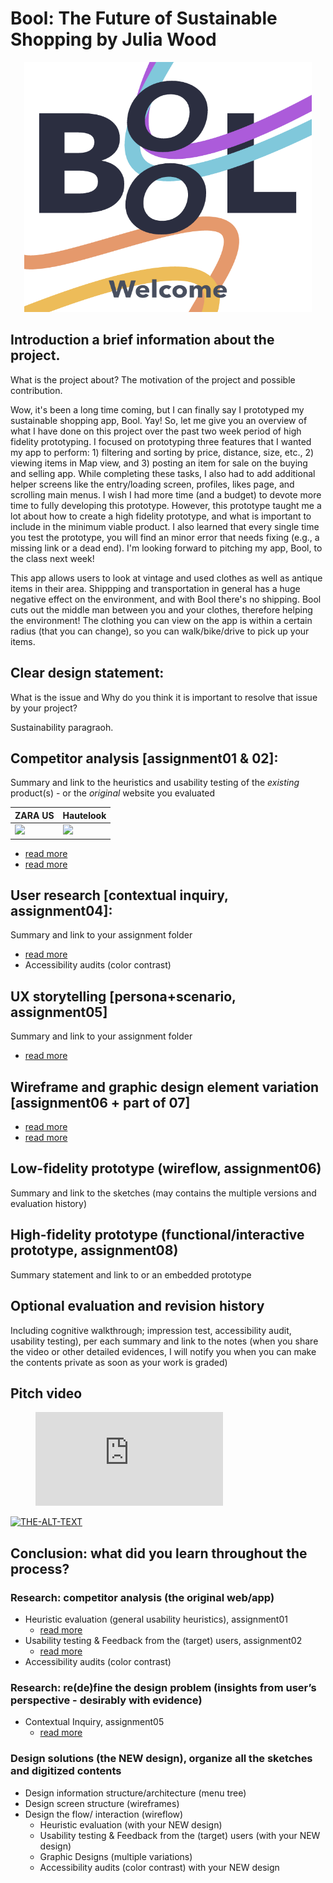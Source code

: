 # Bool: The Future of Sustainable Shopping by Julia Wood

<p align="center">
  <img width="460" height="400" src="https://github.com/JuliaWood1/DH150-UX-Design/blob/master/assignment07/Screen%20Shot%202020-11-30%20at%2010.31.29%20PM.png">
</p>

## Introduction a brief information about the project. 
What is the project about? The motivation of the project and possible contribution.

Wow, it's been a long time coming, but I can finally say I prototyped my sustainable shopping app, Bool. Yay! So, let me give you an overview of what I have done on this project over the past two week period of high fidelity prototyping. I focused on prototyping three features that I wanted my app to perform: 1) filtering and sorting by price, distance, size, etc., 2) viewing items in Map view, and 3) posting an item for sale on the buying and selling app. While completing these tasks, I also had to add additional helper screens like the entry/loading screen, profiles, likes page, and scrolling main menus. I wish I had more time (and a budget) to devote more time to fully developing this prototype. However, this prototype taught me a lot about how to create a high fidelity  prototype, and what is important to include in the minimum viable product. I also learned that every single time you test the prototype, you will find an minor error that needs fixing (e.g., a missing link or a dead end). I'm looking forward to pitching my app, Bool, to the class next week!

This app  allows users to look at vintage and used clothes as well as antique items in their area. Shippping and transportation in general has a huge negative effect on the  environment, and with Bool there's no shipping. Bool cuts out the  middle man between you and your clothes, therefore  helping the environment! The clothing  you  can view on the app is within a certain radius (that you can change), so you can walk/bike/drive to pick up your items. 

## Clear design statement: 
What is the issue and Why do you think it is important to resolve that issue by your project? 

Sustainability paragraoh. 
## Competitor analysis [assignment01 & 02]:
Summary and link to the heuristics and usability testing of the *existing* product(s) - or the *original* website you evaluated

ZARA  US | Hautelook
-------------------------------------------|---------------------------------------------
<img src=”https://github.com/JuliaWood1/DH150-UX-Design/blob/Week-1/Screen%20Shot%202020-10-11%20at%203.11.07%20PM.png” >  | <img src=”https://github.com/JuliaWood1/DH150-UX-Design/blob/Week-1/Screen%20Shot%202020-10-11%20at%203.12.01%20PM.png”>



- [read more](https://github.com/JuliaWood1/DH150-UX-Design/blob/master/assignment01/README.md)
- [read more](https://github.com/JuliaWood1/DH150-UX-Design/blob/master/assignment02/README.md)
## User research [contextual inquiry, assignment04]:
Summary and link to your assignment folder
- [read more](https://github.com/JuliaWood1/DH150-UX-Design/blob/master/assignment04/README.md)
- Accessibility audits (color contrast)
## UX storytelling [persona+scenario, assignment05]
Summary and link to your assignment folder
- [read more](https://github.com/JuliaWood1/DH150-UX-Design/blob/master/assignment05/README.md)
## Wireframe and graphic design element variation [assignment06 + part of 07]
- [read more](https://github.com/JuliaWood1/DH150-UX-Design/blob/master/assignment06/README.md)
- [read more](https://github.com/JuliaWood1/DH150-UX-Design/blob/master/assignment07/README.md)
## Low-fidelity prototype (wireflow, assignment06)
Summary and link to the sketches (may contains the multiple versions and evaluation history)
## High-fidelity prototype (functional/interactive prototype, assignment08)
Summary statement and link to or an embedded prototype
## Optional evaluation and revision history 
Including cognitive walkthrough; impression test, accessibility audit, usability testing), per each summary and link to the notes (when you share the video or other detailed evidences, I will notify you when you can make the contents private as soon as your work is graded)
## Pitch video 

<!-- blank line -->
<figure class="video_container">
  <iframe src="https://youtu.be/hQUqdbd_buw" frameborder="0" allowfullscreen="true"> </iframe>
</figure>
<!-- blank line -->



[![THE-ALT-TEXT](http://img.youtube.com/vi/hQUqdbd_buw/0.jpg)](https://www.youtube.com/watch?v=hQUqdbd_buw "ALT-TEXT")


## Conclusion: what did you learn throughout the process?


### Research: competitor analysis (the original web/app)
- Heuristic evaluation (general usability heuristics), assignment01
  - [read more](https://github.com/JuliaWood1/DH150-UX-Design/blob/master/assignment01/README.md)
- Usability testing & Feedback from the (target) users, assignment02
  - [read more](https://github.com/JuliaWood1/DH150-UX-Design/blob/master/assignment02/README.md)
- Accessibility audits (color contrast)
### Research: re(de)fine the design problem (insights from user’s perspective - desirably with evidence)
- Contextual Inquiry, assignment05
  - [read more](https://github.com/JuliaWood1/DH150-UX-Design/blob/master/assignment05/README.md)
### Design solutions (the NEW design), organize all the sketches and digitized contents
- Design information structure/architecture (menu tree)
- Design screen structure (wireframes)
- Design the flow/ interaction (wireflow)
  - Heuristic evaluation (with your NEW design)
  - Usability testing & Feedback from the (target) users (with your NEW design)
  - Graphic Designs (multiple variations)
  - Accessibility audits (color contrast) with your NEW design


